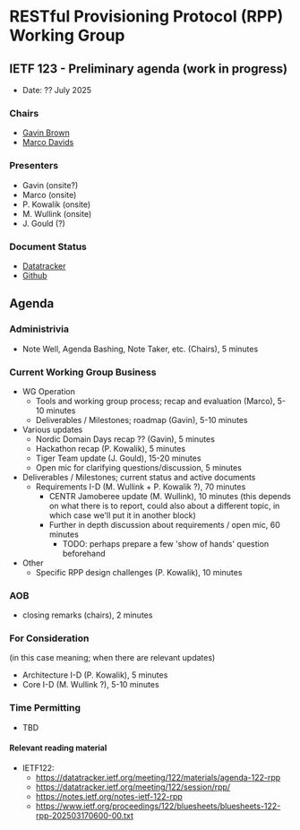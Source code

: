 
# RESTful Provisioning Protocol (RPP) Working Group

## IETF 123 - Preliminary agenda (work in progress)

* Date: ?? July 2025

<!--
* Time: ??:?? - ??:?? CEST (??:?? - ??:?? UTC)
* Room: ??

* [MeetEcho](https://meetings.conf.meetecho.com/ietf123/?session=??) full client (with video)
* [OnSiteTool](https://meetings.conf.meetecho.com/onsite123/?session=??)
-->
<!-- * [Minutes](https://codimd.ietf.org/notes-ietf-123-rpp) -->
<!--
* [Published minutes](https://notes.ietf.org/s/notes-ietf-123-rpp)
* [Zulip](https://zulip.ietf.org/#narrow/stream/rpp)
* [Upload Slides](https://datatracker.ietf.org/meeting/123/session/rpp)
-->
### Chairs

* [Gavin Brown](https://datatracker.ietf.org/person/gavin.brown@icann.org)
* [Marco Davids](https://datatracker.ietf.org/person/marco.davids@sidn.nl)

### Presenters
* Gavin (onsite?)
* Marco (onsite)
* P. Kowalik (onsite)
* M. Wullink (onsite)
* J. Gould (?)

### Document Status

* [Datatracker](https://datatracker.ietf.org/wg/rpp/documents/)
* [Github](https://github.com/ietf-wg-rpp/wg-materials/blob/main/rpp-document-status.md)
  
## Agenda

### Administrivia

* Note Well, Agenda Bashing, Note Taker, etc. (Chairs), 5 minutes

### Current Working Group Business
* WG Operation
  - Tools and working group process; recap and evaluation (Marco), 5-10 minutes
  - Deliverables / Milestones; roadmap (Gavin), 5-10 minutes
* Various updates
  - Nordic Domain Days recap ?? (Gavin), 5 minutes
  - Hackathon recap (P. Kowalik), 5 minutes
  - Tiger Team update (J. Gould), 15-20 minutes
  - Open mic for clarifying questions/discussion, 5 minutes
* Deliverables / Milestones; current status and active documents
  - Requirements I-D (M. Wullink + P. Kowalik ?), 70 minutes
    - CENTR Jamoberee update (M. Wullink), 10 minutes (this depends on what there is to report, could also about a different topic, in which case we'll put it in another block)
    - Further in depth discussion about requirements / open mic, 60 minutes
      - TODO: perhaps prepare a few 'show of hands' question beforehand
* Other
  - Specific RPP design challenges (P. Kowalik), 10 minutes

### AOB
   - closing remarks (chairs), 2 minutes
 
### For Consideration
(in this case meaning; when there are relevant updates)
  - Architecture I-D (P. Kowalik), 5 minutes
  - Core I-D (M. Wullink ?), 5-10 minutes  

### Time Permitting

* TBD

#### Relevant reading material

* IETF122:
  - https://datatracker.ietf.org/meeting/122/materials/agenda-122-rpp
  - https://datatracker.ietf.org/meeting/122/session/rpp/
  - https://notes.ietf.org/notes-ietf-122-rpp
  - https://www.ietf.org/proceedings/122/bluesheets/bluesheets-122-rpp-202503170600-00.txt
